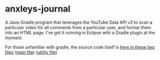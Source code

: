 # anxleys-journal
A Java-Gradle program that leverages the YouTube Data API v3 to scan a particular video for all comments from a particular user, and format them into an HTML page.
I've got it running in Eclipse with a Gradle plugin at the moment.

For those unfamiliar with gradle, the source code itself is [here in these two files](https://github.com/PikaBlue107/anxleys-journal/tree/main/YoutubeAPIGradle/src/main/java/YoutubeAPIGradle) ([main file](https://github.com/PikaBlue107/anxleys-journal/blob/main/YoutubeAPIGradle/src/main/java/YoutubeAPIGradle/YoutubeUserCommentHunter.java)) ([utility file](https://github.com/PikaBlue107/anxleys-journal/blob/main/YoutubeAPIGradle/src/main/java/YoutubeAPIGradle/ExtendableGenericArray.java))

